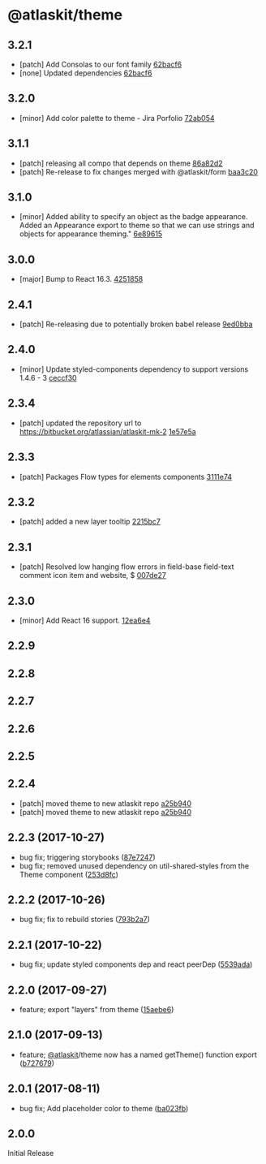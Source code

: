 # @atlaskit/theme

## 3.2.1
- [patch] Add Consolas to our font family [62bacf6](https://bitbucket.org/atlassian/atlaskit-mk-2/commits/62bacf6)
- [none] Updated dependencies [62bacf6](https://bitbucket.org/atlassian/atlaskit-mk-2/commits/62bacf6)

## 3.2.0
- [minor] Add color palette to theme - Jira Porfolio [72ab054](https://bitbucket.org/atlassian/atlaskit-mk-2/commits/72ab054)

## 3.1.1
- [patch] releasing all compo that depends on theme [86a82d2](https://bitbucket.org/atlassian/atlaskit-mk-2/commits/86a82d2)
- [patch] Re-release to fix changes merged with @atlaskit/form [baa3c20](https://bitbucket.org/atlassian/atlaskit-mk-2/commits/baa3c20)

## 3.1.0
- [minor] Added ability to specify an object as the badge appearance. Added an Appearance export to theme so that we can use strings and objects for appearance theming." [6e89615](https://bitbucket.org/atlassian/atlaskit-mk-2/commits/6e89615)

## 3.0.0
- [major] Bump to React 16.3. [4251858](https://bitbucket.org/atlassian/atlaskit-mk-2/commits/4251858)

## 2.4.1
- [patch] Re-releasing due to potentially broken babel release [9ed0bba](https://bitbucket.org/atlassian/atlaskit-mk-2/commits/9ed0bba)

## 2.4.0
- [minor] Update styled-components dependency to support versions 1.4.6 - 3 [ceccf30](https://bitbucket.org/atlassian/atlaskit-mk-2/commits/ceccf30)

## 2.3.4
- [patch] updated the repository url to https://bitbucket.org/atlassian/atlaskit-mk-2 [1e57e5a](https://bitbucket.org/atlassian/atlaskit-mk-2/commits/1e57e5a)

## 2.3.3
- [patch] Packages Flow types for elements components [3111e74](https://bitbucket.org/atlassian/atlaskit-mk-2/commits/3111e74)

## 2.3.2
- [patch] added a new layer tooltip [2215bc7](https://bitbucket.org/atlassian/atlaskit-mk-2/commits/2215bc7)

## 2.3.1
- [patch] Resolved low hanging flow errors in field-base field-text comment icon item and website, $ [007de27](https://bitbucket.org/atlassian/atlaskit-mk-2/commits/007de27)

## 2.3.0
- [minor] Add React 16 support. [12ea6e4](https://bitbucket.org/atlassian/atlaskit-mk-2/commits/12ea6e4)

## 2.2.9

## 2.2.8

## 2.2.7

## 2.2.6

## 2.2.5

## 2.2.4
- [patch] moved theme to new atlaskit repo [a25b940](https://bitbucket.org/atlassian/atlaskit-mk-2/commits/a25b940)
- [patch] moved theme to new atlaskit repo [a25b940](https://bitbucket.org/atlassian/atlaskit-mk-2/commits/a25b940)

## 2.2.3 (2017-10-27)

* bug fix; triggering storybooks ([87e7247](https://bitbucket.org/atlassian/atlaskit/commits/87e7247))
* bug fix; removed unused dependency on util-shared-styles from the Theme component ([253d8fc](https://bitbucket.org/atlassian/atlaskit/commits/253d8fc))

## 2.2.2 (2017-10-26)

* bug fix; fix to rebuild stories ([793b2a7](https://bitbucket.org/atlassian/atlaskit/commits/793b2a7))

## 2.2.1 (2017-10-22)

* bug fix; update styled components dep and react peerDep ([5539ada](https://bitbucket.org/atlassian/atlaskit/commits/5539ada))

## 2.2.0 (2017-09-27)

* feature; export "layers" from theme ([15aebe6](https://bitbucket.org/atlassian/atlaskit/commits/15aebe6))

## 2.1.0 (2017-09-13)

* feature; [@atlaskit](https://github.com/atlaskit)/theme now has a named getTheme() function export ([b727679](https://bitbucket.org/atlassian/atlaskit/commits/b727679))

## 2.0.1 (2017-08-11)

* bug fix; Add placeholder color to theme ([ba023fb](https://bitbucket.org/atlassian/atlaskit/commits/ba023fb))

## 2.0.0

Initial Release
